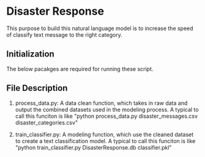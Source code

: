 # Disaster Response
This purpose to build this natural language model is to increase the speed of classify text message to the right category.

## Initialization
The below pacakges are required for running these script.

## File Description
1. process_data.py: 
  A data clean function, which takes in raw data and output the combined datasets used in the modeling process. 
  A typical to call this funciton is like "python process_data.py disaster_messages.csv disaster_categories.csv"
  
2. train_classifier.py:
  A modeling function, which use the cleaned dataset to create a text classification model.
  A typical to call this funciton is like "python train_classifier.py DisasterResponse.db classifier.pkl"
